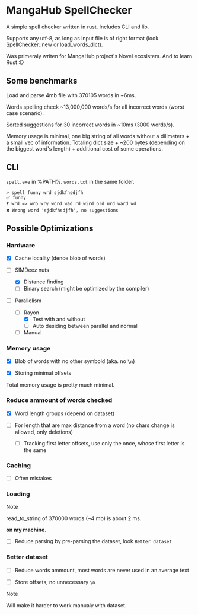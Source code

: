 # MangaHub SpellChecker

A simple spell checker written in rust. Includes CLI and lib.

Supports any utf-8, as long as input file is of right format (look SpellChecker::new or load_words_dict).

Was primeraly writen for MangaHub project's Novel ecosistem. And to learn Rust :D

## Some benchmarks

Load and parse 4mb file with 370105 words in ~6ms.

Words spelling check ~13,000,000 words/s for all incorrect words (worst case scenario).

Sorted suggestions for 30 incorrect words in ~10ms (3000 words/s).

Memory usage is minimal, one big string of all words without a dilimeters + a small vec of information.
Totaling dict size + ~200 bytes (depending on the biggest word's length) + additional cost of some operations.

## CLI

`spell.exe` in %PATH%. `words.txt` in the same folder.

```shell
> spell funny wrd sjdkfhsdjfh
✅ funny
❓ wrd => wro wry word wad rd wird ord urd ward wd
❌ Wrong word 'sjdkfhsdjfh', no suggestions
```

## Possible Optimizations

### Hardware

- [x] Cache locality (dence blob of words)

- [ ] SIMDeez nuts
  - [x] Distance finding
  - [ ] Binary search (might be optimized by the compiler)

- [ ] Parallelism
  - [ ] Rayon
    - [x] Test with and without
    - [ ] Auto desiding between parallel and normal
  - [ ] Manual

### Memory usage

- [x] Blob of words with no other symbold (aka. no `\n`)

- [x] Storing minimal offsets

Total memory usage is pretty much minimal.

### Reduce ammount of words checked

- [x] Word length groups (depend on dataset)

- [ ] For length that are max distance from a word (no chars change is allowed, only deletions)
  - [ ] Tracking first letter offsets, use only the once, whose first letter is the same

### Caching

- [ ] Often mistakes

### Loading

> [!NOTE]
> read_to_string of 370000 words (~4 mb) is about 2 ms.
>
> **on my machine.**

- [ ] Reduce parsing by pre-parsing the dataset, look `Better dataset`

### Better dataset

- [ ] Reduce words ammount, most words are never used in an average text

- [ ] Store offsets, no unnecessary `\n`

> [!NOTE]
> Will make it harder to work manualy with dataset.
